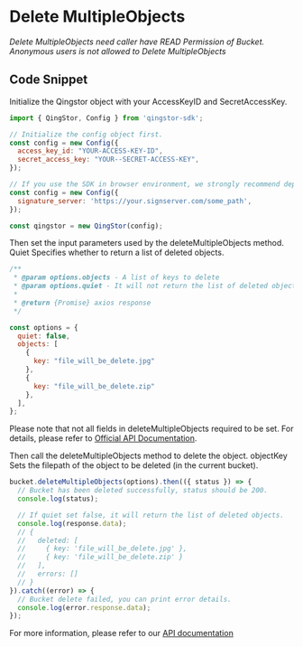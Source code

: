 # Delete MultipleObjects

*Delete MultipleObjects need caller have READ Permission of Bucket. Anonymous users is not allowed to Delete MultipleObjects*

## Code Snippet

Initialize the Qingstor object with your AccessKeyID and SecretAccessKey.

```javascript
import { QingStor, Config } from 'qingstor-sdk';

// Initialize the config object first.
const config = new Config({
  access_key_id: "YOUR-ACCESS-KEY-ID",
  secret_access_key: "YOUR--SECRET-ACCESS-KEY",
});

// If you use the SDK in browser environment, we strongly recommend deploying a signature server that is specifically used to sign requests, so the access_key_id and secret_access_key will not exposing to the client. Node environment not support signature server for now.
const config = new Config({
  signature_server: 'https://your.signserver.com/some_path',
});

const qingstor = new QingStor(config);
```

Then set the input parameters used by the deleteMultipleObjects method. Quiet Specifies whether to return a list of deleted objects.

```javascript
/**
 * @param options.objects - A list of keys to delete
 * @param options.quiet - It will not return the list of deleted objects if quiet set true, default is false.
 *
 * @return {Promise} axios response
 */

const options = {
  quiet: false,
  objects: [
    {
      key: "file_will_be_delete.jpg"
    },
    {
      key: "file_will_be_delete.zip"
    },
  ],
};
```

Please note that not all fields in deleteMultipleObjects required to be set. For details, please refer to [Official API Documentation](https://docs.qingcloud.com/qingstor/api/bucket/delete_multiple.html).

Then call the deleteMultipleObjects method to delete the object. objectKey Sets the filepath of the object to be deleted (in the current bucket).

```javascript
bucket.deleteMultipleObjects(options).then(({ status }) => {
  // Bucket has been deleted successfully, status should be 200.
  console.log(status);

  // If quiet set false, it will return the list of deleted objects.
  console.log(response.data);
  // {
  //   deleted: [
  //     { key: 'file_will_be_delete.jpg' },
  //     { key: 'file_will_be_delete.zip' }
  //   ],
  //   errors: []
  // }
}).catch((error) => {
  // Bucket delete failed, you can print error details.
  console.log(error.response.data);
});
```

For more information, please refer to our [API documentation](https://docsv3.qingcloud.com/storage/object-storage/api/bucket/basic_opt/delete_multiple/)
